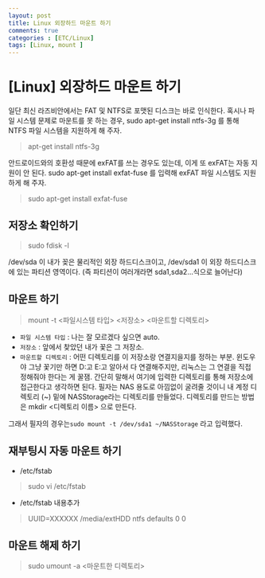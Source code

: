 ```yaml
---
layout: post
title: Linux 외장하드 마운트 하기
comments: true
categories : [ETC/Linux]
tags: [Linux, mount ]
---
```


# [Linux] 외장하드 마운트 하기

일단 최신 라즈비안에서는 FAT 및 NTFS로 포맷된 디스크는 바로 인식한다.
혹시나 파일 시스템 문제로 마운트를 못 하는 경우, sudo apt-get install ntfs-3g 를 통해 NTFS 파일 시스템을 지원하게 해 주자.

>  apt-get install ntfs-3g

안드로이드와의 호환성 때문에 exFAT를 쓰는 경우도 있는데, 이게 또 exFAT는 자동 지원이 안 된다. sudo apt-get install exfat-fuse 를 입력해 exFAT 파일 시스템도 지원하게 해 주자.

> sudo apt-get install exfat-fuse


## 저장소 확인하기
 > sudo fdisk -l 
 
/dev/sda   이 내가 꽂은 물리적인 외장 하드디스크이고,
/dev/sda1 이 외장 하드디스크에 있는 파티션 영역이다. (즉 파티션이 여러개라면 sda1,sda2...식으로 늘어난다)

## 마운트 하기

> mount -t <파일시스템 타입> <저장소> <마운트할 디렉토리>

* `파일 시스템 타입` : 나는 잘 모르겠다 싶으면 auto.
* `저장소` : 앞에서 찾았던 내가 꽃은 그 저장소.
* `마운트할 디렉토리` : 어떤 디렉토리를 이 저장소랑 연결지을지를 정하는 부분. 윈도우야 그냥 꽃기만 하면 D:고 E:고 알아서 다 연결해주지만, 리눅스는 그 연결을 직접 정해줘야 한다는 게 꿀잼. 간단히 말해서 여기에 입력한 디렉토리를 통해 저장소에 접근한다고 생각하면 된다. 필자는 NAS 용도로 아낌없이 굴려줄 것이니 내 계정 디렉토리 (~) 밑에 NASStorage라는 디렉토리를 만들었다. 디렉토리를 만드는 방법은 mkdir <디렉토리 이름> 으로 만든다.

그래서 필자의 경우는`sudo mount -t /dev/sda1 ~/NASStorage` 라고 입력했다. 

## 재부팅시 자동 마운트 하기

* /etc/fstab
> sudo vi /etc/fstab 

* /etc/fstab 내용추가 
> UUID=XXXXXX /media/extHDD ntfs defaults  0    0


## 마운트 해제 하기
> sudo umount -a <마운트한 디렉토리>

